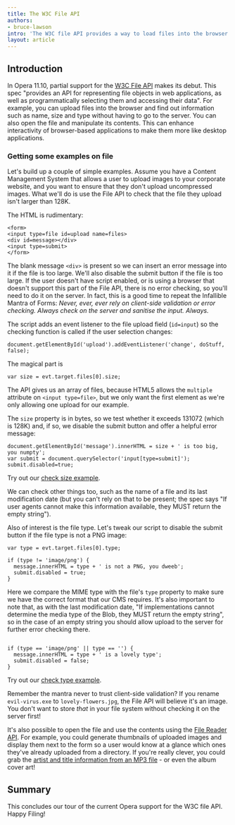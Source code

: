 ```yaml
---
title: The W3C File API
authors:
- bruce-lawson
intro: 'The W3C file API provides a way to load files into the browser and find out information about them, such as size, type, etc., as well as manipulating their contents. In this article Bruce Lawson takes you through the current partial implementation of the File API available in Opera 11.10 final.'
layout: article
---
```

<h2>Introduction</h2>

<p>In Opera 11.10, partial support for the <a href="http://www.w3.org/TR/file-upload/">W3C File API</a> makes its debut. This spec &quot;provides an API for representing file objects in web applications, as well as programmatically selecting them and accessing their data&quot;. For example, you can upload files into the browser and find out information such as name, size and type without having to go to the server. You can also open the file and manipulate its contents. This can enhance interactivity of browser-based applications to make them more like desktop applications.</p>

<h3>Getting some examples on file</h3>

<p>Let's build up a couple of simple examples. Assume you have a Content Management System that allows a user to upload images to your corporate website, and you want to ensure that they don't upload uncompressed images. What we'll do is use the File API to check that the file they upload isn't larger than 128K.</p>

<p>The HTML is rudimentary:</p>

<pre><code>&lt;form&gt;
&lt;input type=file id=upload name=files&gt;
&lt;div id=message&gt;&lt;/div&gt;
&lt;input type=submit&gt;
&lt;/form&gt;</code></pre>

<p>The blank message <code>&lt;div&gt;</code> is present so we can insert an error message into it if the file is too large. We'll also disable the submit button if the file is too large. If the user doesn't have script enabled, or is using a browser that doesn't support this part of the File API, there is no error checking, so you'll need to do it on the server. In fact, this is a good time to repeat the Infallible Mantra of Forms: <em>Never, ever, ever rely on client-side validation or error checking. Always check on the server and sanitise the input. Always.</em></p>

<p>The script adds an event listener to the file upload field (<code>id=input</code>) so the checking function is called if the user selection changes:</p>

<pre><code>document.getElementById('upload').addEventListener('change', doStuff, false);</code></pre>

<p>The magical part is</p>

<pre><code>var size = evt.target.files[0].size;</code></pre>

<p>The API gives us an array of files, because HTML5 allows the <code>multiple</code> attribute on <code>&lt;input type=file&gt;</code>, but we only want the first element as we're only allowing one upload for our example.</p>

<p>The <code>size</code> property is in bytes, so we test whether it exceeds 131072 (which is 128K) and, if so, we disable the submit button and offer a helpful error message:</p>

<pre><code>document.getElementById('message').innerHTML = size + ' is too big, you numpty';
var submit = document.querySelector('input[type=submit]');
submit.disabled=true;</code></pre>

<p>Try out our <a href="size-check.html">check size example</a>.</p>

<p>We can check other things too, such as the name of a file and its last modification date (but you can't rely on that to be present; the spec says &quot;If user agents cannot make this information available, they MUST return the empty string&quot;).</p>

<p>Also of interest is the file type. Let's tweak our script to disable the submit button if the file type is not a PNG image:</p>

<pre><code>var type = evt.target.files[0].type;

if (type != 'image/png') {
  message.innerHTML = type + ' is not a PNG, you dweeb';
  submit.disabled = true;
}
</code></pre>

<p>Here we compare the MIME type with the file's <code>type</code> property to make sure we have the correct format that our CMS requires. It's also important to note that, as with the last modification date, &quot;If implementations cannot determine the media type of the Blob, they MUST return the empty string&quot;, so in the case of an empty string you should allow upload to the server for further error checking there.</p>

<pre><code>
if (type == 'image/png' || type == '') {
  message.innerHTML = type + ' is a lovely type';
  submit.disabled = false;
}
</code></pre>

<p>Try out our <a href="type-check.html">check type example</a>.</p>

<p>Remember the mantra never to trust client-side validation? If you rename <code>evil-virus.exe</code> to <code>lovely-flowers.jpg</code>, the File API will believe it's an image. You don't want to store <em>that</em> in your file system without checking it on the server first!</p>

<p>It's also possible to open the file and use the contents using the <a href="http://www.w3.org/TR/file-upload/#dfn-filereader">File Reader API</a>. For example, you could generate thumbnails of uploaded images and display them next to the form so a user would know at a glance which ones they've already uploaded from a directory. If you're really clever, you could grab the <a href="http://www.id3.org/id3v2.3.0">artist and title information from an MP3 file</a> - or even the album cover art!</p>
<!--
<p>Here's another example. The File Reader API allows us to get the contents of a file encoded as a date URL via the <a href="http://www.w3.org/TR/FileAPI/#readAsDataURL"readAsDataURL method</a>. Here's a simple <a href="http://people.opera.com/brucel/demo/file-api/base-64.html">Image to DataURI converter</a> that converts a file into its base 64 representation for embedding in CSS or HTML to save HTTP requests for external files (very useful if optimising for mobile - see <a href="http://dev.opera.com/articles/view/the-mobile-web-optimization-guide/">Mobile-friendly: The mobile web optimization guide</a> for more details.</p>
-->
<h2>Summary</h2>

<p>This concludes our tour of the current Opera support for the W3C file API. Happy Filing!</p>
